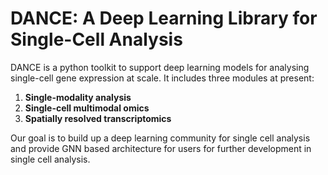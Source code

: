 # DANCE: A Deep Learning Library for Single-Cell Analysis
DANCE is a python toolkit to support deep learning models for analysing single-cell gene expression at scale. It includes three modules at present:
1. **Single-modality analysis**
2. **Single-cell multimodal omics**
3. **Spatially resolved transcriptomics**

Our goal is to build up a deep learning community for single cell analysis and provide GNN based architecture for users for further development in single cell analysis.
